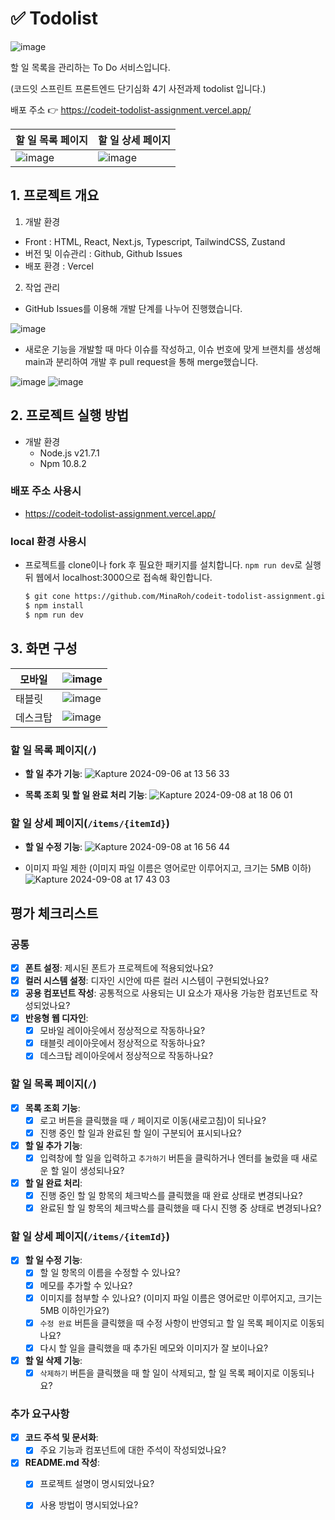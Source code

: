 # ✅ Todolist

![image](https://github.com/user-attachments/assets/4acb61ca-c615-482b-a02f-e46274c87cd2)

할 일 목록을 관리하는 To Do 서비스입니다.

(코드잇 스프린트 프론트엔드 단기심화 4기 사전과제 todolist 입니다.)


배포 주소 👉 https://codeit-todolist-assignment.vercel.app/


|할 일 목록 페이지 | 할 일 상세 페이지|
|---|---|
|![image](https://github.com/user-attachments/assets/86923187-1b6e-42fc-9d84-af50aa749344)|![image](https://github.com/user-attachments/assets/d71bddbe-3b63-4887-8577-3b30ee873f1d)|




## 1. 프로젝트 개요

1. 개발 환경

  - Front : HTML, React, Next.js, Typescript, TailwindCSS, Zustand
  - 버전 및 이슈관리 : Github, Github Issues
  - 배포 환경 : Vercel

2. 작업 관리
   
  - GitHub Issues를 이용해 개발 단계를 나누어 진행했습니다.
      
![image](https://github.com/user-attachments/assets/207682f4-83aa-45d2-bbb5-4bf349d7a848)


  - 새로운 기능을 개발할 때 마다 이슈를 작성하고, 이슈 번호에 맞게 브랜치를 생성해 main과 분리하여 개발 후 pull request을 통해 merge했습니다.
    
![image](https://github.com/user-attachments/assets/3994e1c6-2e74-4f5d-8ebb-55033de0c59a)
![image](https://github.com/user-attachments/assets/fcaecbbb-25a7-4e11-8e1b-d9bf0d36ff2c)




## 2. 프로젝트 실행 방법
  - 개발 환경
      - Node.js v21.7.1
      - Npm 10.8.2
  
### 배포 주소 사용시
- https://codeit-todolist-assignment.vercel.app/ 
### local 환경 사용시
- 프로젝트를 clone이나 fork 후 필요한 패키지를 설치합니다. `npm run dev`로 실행뒤 웹에서 localhost:3000으로 접속해 확인합니다.
  
     ```bash
     $ git cone https://github.com/MinaRoh/codeit-todolist-assignment.git
     $ npm install
     $ npm run dev
     ```
     

## 3. 화면 구성

|모바일|![image](https://github.com/user-attachments/assets/3fb7a3b5-385e-4a44-be33-b16bab2a7fad)|
|------|---|
|태블릿|![image](https://github.com/user-attachments/assets/11ec4299-95d8-403e-86d0-96aa16873ab2)|
|데스크탑|![image](https://github.com/user-attachments/assets/fa2248a9-3dd6-4b69-98ee-494c465750ae)|



### **할 일 목록 페이지(`/`)**

- **할 일 추가 기능**:
  ![Kapture 2024-09-06 at 13 56 33](https://github.com/user-attachments/assets/3010ef9f-66e5-44cc-81c9-9e5c4d0016d8)

- **목록 조회 및 할 일 완료 처리 기능**:
  ![Kapture 2024-09-08 at 18 06 01](https://github.com/user-attachments/assets/521bb5c6-cf09-4d08-a3fa-ccf4b87d00e5)


### **할 일 상세 페이지(`/items/{itemId}`)**

- **할 일 수정 기능**:
  ![Kapture 2024-09-08 at 16 56 44](https://github.com/user-attachments/assets/dfe87911-52f8-41bb-92d4-329f30ea4b8f)

- 이미지 파일 제한 (이미지 파일 이름은 영어로만 이루어지고, 크기는 5MB 이하)
  ![Kapture 2024-09-08 at 17 43 03](https://github.com/user-attachments/assets/1acd948a-82d6-4640-a803-b5b2589e2b1d)
          



## 평가 체크리스트
### **공통**

- [x]  **폰트 설정**: 제시된 폰트가 프로젝트에 적용되었나요?
- [x]  **컬러 시스템 설정**: 디자인 시안에 따른 컬러 시스템이 구현되었나요?
- [x]  **공용 컴포넌트 작성**: 공통적으로 사용되는 UI 요소가 재사용 가능한 컴포넌트로 작성되었나요?
- [x]  **반응형 웹 디자인**:
    - [x]  모바일 레이아웃에서 정상적으로 작동하나요?
    - [x]  태블릿 레이아웃에서 정상적으로 작동하나요?
    - [x]  데스크탑 레이아웃에서 정상적으로 작동하나요?

### **할 일 목록 페이지(`/`)**

- [x]  **목록 조회 기능**:
    - [x]  로고 버튼을 클릭했을 때 `/` 페이지로 이동(새로고침)이 되나요?
    - [x]  진행 중인 할 일과 완료된 할 일이 구분되어 표시되나요?
- [x]  **할 일 추가 기능**:
    - [x]  입력창에 할 일을 입력하고 `추가하기` 버튼을 클릭하거나 엔터를 눌렀을 때 새로운 할 일이 생성되나요?
- [x]  **할 일 완료 처리**:
    - [x]  진행 중인 할 일 항목의 체크박스를 클릭했을 때 완료 상태로 변경되나요?
    - [x]  완료된 할 일 항목의 체크박스를 클릭했을 때 다시 진행 중 상태로 변경되나요?

### **할 일 상세 페이지(`/items/{itemId}`)**

- [x]  **할 일 수정 기능**:
    - [x]  할 일 항목의 이름을 수정할 수 있나요?
    - [x]  메모를 추가할 수 있나요?
    - [x]  이미지를 첨부할 수 있나요? (이미지 파일 이름은 영어로만 이루어지고, 크기는 5MB 이하인가요?)
    - [x]  `수정 완료` 버튼을 클릭했을 때 수정 사항이 반영되고 할 일 목록 페이지로 이동되나요?
    - [x]  다시 할 일을 클릭했을 때 추가된 메모와 이미지가 잘 보이나요?
- [x]  **할 일 삭제 기능**:
    - [x]  `삭제하기` 버튼을 클릭했을 때 할 일이 삭제되고, 할 일 목록 페이지로 이동되나요?

### **추가 요구사항**

- [x]  **코드 주석 및 문서화**:
    - [x]  주요 기능과 컴포넌트에 대한 주석이 작성되었나요?
- [x]  **README.md 작성**:
    - [x]  프로젝트 설명이 명시되었나요?
    - [x]  사용 방법이 명시되었나요?
     
